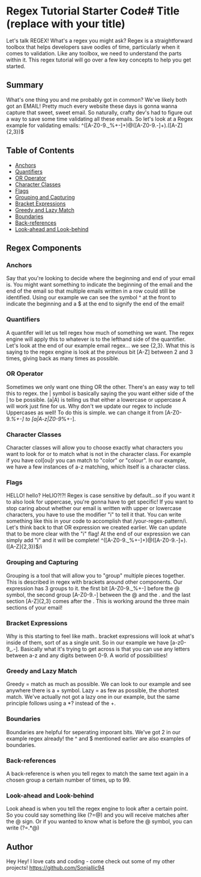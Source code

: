 # Regex Tutorial Starter Code# Title (replace with your title)

Let's talk REGEX! What's a regex you might ask? Regex is a straightforward toolbox that helps developers save oodles of time, particularly when it comes to validation. Like any toolbox, we need to understand the parts within it. This regex tutorial will go over a few key concepts to help you get started.

## Summary

What's one thing you and me probably got in common? We've likely both got an EMAIL! Pretty much every website these days is gonna wanna capture that sweet, sweet email. So naturally, crafty dev's had to figure out a way to save some time validating all these emails. So let's look at a Regex example for validating emails: ^([A-Z0-9._%+-]+)@([A-Z0-9.-]+)\.([A-Z]{2,3})$


## Table of Contents

- [Anchors](#anchors)
- [Quantifiers](#quantifiers)
- [OR Operator](#or-operator)
- [Character Classes](#character-classes)
- [Flags](#flags)
- [Grouping and Capturing](#grouping-and-capturing)
- [Bracket Expressions](#bracket-expressions)
- [Greedy and Lazy Match](#greedy-and-lazy-match)
- [Boundaries](#boundaries)
- [Back-references](#back-references)
- [Look-ahead and Look-behind](#look-ahead-and-look-behind)

## Regex Components

### Anchors
Say that you're looking to decide where the beginning and end of your email is. You might want something to indicate the beginning of the email and the end of the email so that multiple emails written in a row could still be identified. Using our example we can see the symbol ^ at the front to indicate the beginning and a $ at the end to signify the end of the email!

### Quantifiers
A quantifer will let us tell regex how much of something we want. The regex engine will apply this to whatever is to the lefthand side of the quantifier. Let's look at the end of our example email regex... we see {2,3}. What this is saying to the regex engine is look at the previous bit [A-Z] between 2 and 3 times, giving back as many times as possible.

### OR Operator
Sometimes we only want one thing OR the other. There's an easy way to tell this to regex. the | symbol is basically saying the you want either side of the | to be possible. (a|A) is telling us that either a lowercase or uppercase A will work just fine for us. Why don't we update our regex to include Uppercases as well! To do this is simple. we can change it from [A-Z0-9._%+-] to [a|A-z|Z0-9_%+-].


### Character Classes
Character classes will allow you to choose exactly what characters you want to look for or to match what is not in the character class. For example if you have col[ou]r you can match to "color" or "colour". In our example, we have a few instances of a-z matching, which itself is a character class.


### Flags
HELLO! hello? HeLlO?!?! Regex is case sensitive by default...so if you want it to also look for uppercase, you're gonna have to get specific! 
If you want to stop caring about whether our email is written with upper or lowercase characters, you have to use the modifier "i" to tell it that. You can write something like this in your code to accomplish that /your-regex-pattern/i. 
Let's think back to that OR expression we created earlier. We can update that to be more clear with the "i" flag! At the end of our expression we can simply add "i" and it will be complete! 
^([A-Z0-9._%+-]+)@([A-Z0-9.-]+)\.([A-Z]{2,3})$/i


### Grouping and Capturing
Grouping is a tool that will allow you to "group" multiple pieces together. This is described in regex with brackets around other components. Our expression has 3 groups to it. the first bit [A-Z0-9._%+-] before the @ symbol, the second group [A-Z0-9.-] between the @ and the . and the last section [A-Z]{2,3} comes after the . This is working around the three main sections of your email! 

### Bracket Expressions
Why is this starting to feel like math.. bracket expressions will look at what's inside of them, sort of as a single unit. So in our example we have [a-z0-9_\.-]. Basically what it's trying to get across is that you can use any letters between a-z and any digits between 0-9. A world of possibilities!


### Greedy and Lazy Match
Greedy = match as much as possible. We can look to our example and see anywhere there is a + symbol. Lazy = as few as possible, the shortest match. We've actually not got a lazy one in our example, but the same principle follows using a *? instead of the +.

### Boundaries
Boundaries are helpful for seperating imporant bits. We've got 2 in our example regex already! the ^ and $ mentioned earlier are also examples of boundaries. 

### Back-references
A back-reference is when you tell regex to match the same text again in a chosen group a certain number of times, up to 99. 


### Look-ahead and Look-behind
Look ahead is when you tell the regex engine to look after a certain point. So you could say something like (?=@) and you will receive matches after the @ sign. Or if you wanted to know what is before the @ symbol, you can write (?=.*@)


## Author

Hey Hey! I love cats and coding - come check out some of my other projects! https://github.com/SonjaIlic94